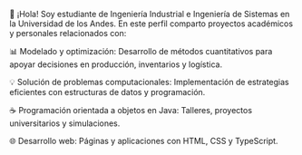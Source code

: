 👋 ¡Hola!
Soy estudiante de Ingeniería Industrial e Ingeniería de Sistemas en la Universidad de los Andes. En este perfil comparto proyectos académicos y personales relacionados con:

📊 Modelado y optimización: Desarrollo de métodos cuantitativos para apoyar decisiones en producción, inventarios y logística.

💡 Solución de problemas computacionales: Implementación de estrategias eficientes con estructuras de datos y programación.

☕ Programación orientada a objetos en Java: Talleres, proyectos universitarios y simulaciones.

🌐 Desarrollo web: Páginas y aplicaciones con HTML, CSS y TypeScript.

